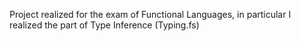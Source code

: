 Project realized for the exam of Functional Languages, in particular I realized the part of Type Inference (Typing.fs)
